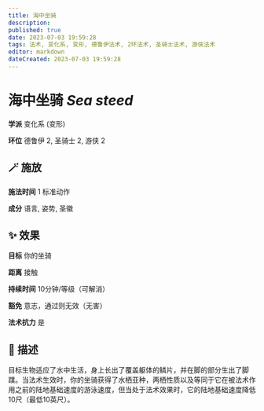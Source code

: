 ```yaml
---
title: 海中坐骑
description: 
published: true
date: 2023-07-03 19:59:28
tags: 法术, 变化系, 变形, 德鲁伊法术, 2环法术, 圣骑士法术, 游侠法术
editor: markdown
dateCreated: 2023-07-03 19:59:28
---
```


# **海中坐骑** *Sea steed*

**学派** 变化系 (变形) 

**环位** 德鲁伊 2, 圣骑士 2, 游侠 2

## 🪄 施放

**施法时间** 1 标准动作

**成分** 语言, 姿势, 圣徽

## ✨ 效果 

**目标** 你的坐骑 

**距离** 接触  

**持续时间** 10分钟/等级（可解消） 

**豁免** 意志，通过则无效（无害）

**法术抗力** 是

## 📖 描述

目标生物适应了水中生活，身上长出了覆盖躯体的鳞片，并在脚的部分生出了脚蹼。当法术生效时，你的坐骑获得了水栖亚种，两栖性质以及等同于它在被法术作用之前的陆地基础速度的游泳速度，但当处于法术效果时，它的陆地基础速度降低10尺（最低10英尺）。
    